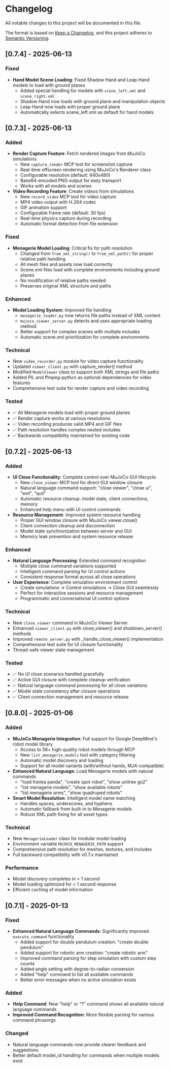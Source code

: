 # Changelog

All notable changes to this project will be documented in this file.

The format is based on [Keep a Changelog](https://keepachangelog.com/en/1.0.0/),
and this project adheres to [Semantic Versioning](https://semver.org/spec/v2.0.0.html).

## [0.7.4] - 2025-06-13

### Fixed
- **Hand Model Scene Loading**: Fixed Shadow Hand and Leap Hand models to load with ground planes
  - Added special handling for models with `scene_left.xml` and `scene_right.xml`
  - Shadow Hand now loads with ground plane and manipulation objects
  - Leap Hand now loads with proper ground plane
  - Automatically selects scene_left.xml as default for hand models

## [0.7.3] - 2025-06-13

### Added
- **Render Capture Feature**: Fetch rendered images from MuJoCo simulations
  - New `capture_render` MCP tool for screenshot capture
  - Real-time offscreen rendering using MuJoCo's Renderer class
  - Configurable resolution (default: 640x480)
  - Base64-encoded PNG output for easy transport
  - Works with all models and scenes
- **Video Recording Feature**: Create videos from simulations
  - New `record_video` MCP tool for video capture
  - MP4 video output with H.264 codec
  - GIF animation support
  - Configurable frame rate (default: 30 fps)
  - Real-time physics capture during recording
  - Automatic format detection from file extension

### Fixed
- **Menagerie Model Loading**: Critical fix for path resolution
  - Changed from `from_xml_string()` to `from_xml_path()` for proper relative path handling
  - All mesh files and assets now load correctly
  - Scene.xml files load with complete environments including ground planes
  - No modification of relative paths needed
  - Preserves original XML structure and paths

### Enhanced
- **Model Loading System**: Improved file handling
  - `menagerie_loader.py` now returns file paths instead of XML content
  - `mujoco_viewer_server.py` detects and uses appropriate loading method
  - Better support for complex scenes with multiple includes
  - Automatic scene.xml prioritization for complete environments

### Technical
- New `video_recorder.py` module for video capture functionality
- Updated `viewer_client.py` with capture_render() method
- Modified `ModelViewer` class to support both XML strings and file paths
- Added PIL and ffmpeg-python as optional dependencies for video features
- Comprehensive test suite for render capture and video recording

### Tested
- ✅ All Menagerie models load with proper ground planes
- ✅ Render capture works at various resolutions
- ✅ Video recording produces valid MP4 and GIF files
- ✅ Path resolution handles complex nested includes
- ✅ Backwards compatibility maintained for existing code

## [0.7.2] - 2025-06-13

### Added
- **UI Close Functionality**: Complete control over MuJoCo GUI lifecycle
  - New `close_viewer` MCP tool for direct GUI window closure
  - Natural language command support: "close viewer", "close ui", "exit", "quit"
  - Automatic resource cleanup: model state, client connections, memory
  - Enhanced help menu with UI control commands
- **Resource Management**: Improved system resource handling
  - Proper GUI window closure with MuJoCo viewer.close()
  - Client connection cleanup and disconnection
  - Model state synchronization between server and GUI
  - Memory leak prevention and system resource release

### Enhanced
- **Natural Language Processing**: Extended command recognition
  - Multiple close command variations supported
  - Intelligent command parsing for UI control actions
  - Consistent response format across all close operations
- **User Experience**: Complete simulation environment control
  - Create simulations → Control simulations → Close GUI seamlessly
  - Perfect for interactive sessions and resource management
  - Programmatic and conversational UI control options

### Technical
- New `close_viewer` command in MuJoCo Viewer Server
- Enhanced `viewer_client.py` with close_viewer() and shutdown_server() methods  
- Improved `remote_server.py` with _handle_close_viewer() implementation
- Comprehensive test suite for UI closure functionality
- Thread-safe viewer state management

### Tested
- ✅ No UI close scenarios handled gracefully
- ✅ Active GUI closure with complete cleanup verification
- ✅ Natural language command processing for all close variations
- ✅ Model state consistency after closure operations
- ✅ Client connection management and resource release

## [0.8.0] - 2025-01-06

### Added
- **MuJoCo Menagerie Integration**: Full support for Google DeepMind's robot model library
  - Access to 56+ high-quality robot models through MCP
  - New `list_menagerie_models` tool with category filtering
  - Automatic model discovery and loading
  - Support for all model variants (with/without hands, MJX-compatible)
- **Enhanced Natural Language**: Load Menagerie models with natural commands
  - "load franka panda", "create spot robot", "show unitree go2"
  - "list menagerie models", "show available robots"
  - "list menagerie arms", "show quadruped robots"
- **Smart Model Resolution**: Intelligent model name matching
  - Handles spaces, underscores, and hyphens
  - Automatic fallback from built-in to Menagerie models
  - Robust XML path fixing for all asset types

### Technical
- New `MenagerieLoader` class for modular model loading
- Environment variable `MUJOCO_MENAGERIE_PATH` support
- Comprehensive path resolution for meshes, textures, and includes
- Full backward compatibility with v0.7.x maintained

### Performance
- Model discovery completes in < 1 second
- Model loading optimized for < 1 second response
- Efficient caching of model information

## [0.7.1] - 2025-01-13

### Fixed
- **Enhanced Natural Language Commands**: Significantly improved `execute_command` functionality
  - Added support for double pendulum creation: "create double pendulum"
  - Added support for robotic arm creation: "create robotic arm"
  - Improved command parsing for step simulation with custom step counts
  - Added angle setting with degree-to-radian conversion
  - Added "help" command to list all available commands
  - Better error messages when no active simulation exists

### Added
- **Help Command**: New "help" or "?" command shows all available natural language commands
- **Improved Command Recognition**: More flexible parsing for various command phrasings

### Changed
- Natural language commands now provide clearer feedback and suggestions
- Better default model_id handling for commands when multiple models exist

